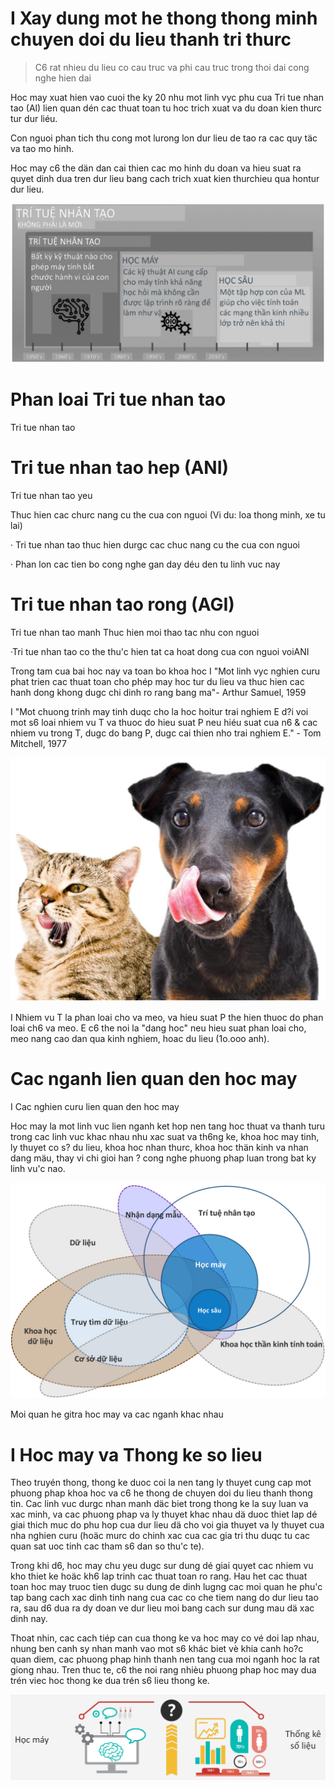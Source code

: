 # I Xay dung mot he thong thong minh chuyen doi du lieu thanh tri thurc  

> C6 rat nhieu du lieu co cau truc va phi cau truc trong thoi dai cong nghe hien dai  

Hoc may xuat hien vao cuoi the ky 20 nhu mot linh vyc phu cua Tri tue nhan tao (Al) lien quan dén cac thuat toan tu hoc trich xuat va du doan kien thurc tur dur liéu.  

Con nguoi phan tich thu cong mot lurong lon dur lieu de tao ra cac quy täc va tao mo hinh.  

Hoc may c6 the dän dan cai thien cac mo hinh du doan va hieu suat ra quyet dinh dua tren dur lieu bang cach trich xuat kien thurchieu qua hontur dur lieu.  

![](images/28ff78ee326e8f8665a96b0e000f2a1e6ad58ead04ef96421cdec4d3e3599082.jpg)  

# Phan loai Tri tue nhan tao  

Tri tue nhan tao  

# Tri tue nhan tao hep (ANI)  

Tri tue nhan tao yeu  

Thuc hien cac churc nang cu the cua con nguoi (Vi du: loa thong minh, xe tu lai)  

· Tri tue nhan tao thuc hien durgc cac chuc nang cu the cua con nguoi

 · Phan lon cac tien bo cong nghe gan day déu den tu linh vuc nay  

# Tri tue nhan tao rong (AGI)  

Tri tue nhan tao manh Thuc hien moi thao tac nhu con nguoi  

·Tri tue nhan tao co the thu'c hien tat ca hoat dong cua con nguoi voiANI  

Trong tam cua bai hoc nay va toan bo khoa hoc I "Mot linh vyc nghien curu phat trien cac thuat toan cho phép may hoc tur du lieu va thuc hien cac hanh dong khong dugc chi dinh ro rang bang ma"- Arthur Samuel, 1959  

I "Mot chuong trinh may tinh duqc cho la hoc hoitur trai nghiem E d?i voi mot s6 loai nhiem vu T va thuoc do hieu suat P neu hiéu suat cua n6 & cac nhiem vu trong T, dugc do bang P, dugc cai thien nho trai nghiem E." - Tom Mitchell, 1977  

![](images/54e76803dde06484b58207cf34e07acbdc7dc3f7e5975784979a5a14723786c1.jpg)  

I Nhiem vu T la phan loai cho va meo, va hieu suat P the hien thuoc do phan loai ch6 va meo. E c6 the noi la "dang hoc" neu hieu suat phan loai cho, meo nang cao dan qua kinh nghiem, hoac du lieu (1o.ooo anh).  

# Cac nganh lien quan den hoc may  

I Cac nghien curu lien quan den hoc may  

Hoc may la mot linh vuc lien nganh ket hop nen tang hoc thuat va thanh turu trong cac linh vuc khac nhau nhu xac suat va th6ng ke, khoa hoc may tinh, ly thuyet co s? du lieu, khoa hoc nhan thurc, khoa hoc thän kinh va nhan dang mäu, thay vi chi gioi han ? cong nghe phuong phap luan trong bat ky linh vu'c nao.  

![](images/96e8d4f55560443f19626c5feaa6dd0016876d01e37e2b70db4f0a26af4ee343.jpg)  

Moi quan he gitra hoc may va cac nganh khac nhau  

# I Hoc may va Thong ke so lieu  

Theo truyén thong, thong ke duoc coi la nen tang ly thuyet cung cap mot phuong phap khoa hoc va c6 he thong de chuyen doi du lieu thanh thong tin. Cac linh vuc durgc nhan manh däc biet trong thong ke la suy luan va xac minh, va cac phuong phap va ly thuyet khac nhau dä duoc thiet lap dé giai thich muc do phu hop cua dur lieu dä cho voi gia thuyet va ly thuyet cua nha nghien curu (hoäc murc do chinh xac cua cac gia tri thu duqc tu cac quan sat uoc tinh cac tham s6 dan so thu'c te).  

Trong khi d6, hoc may chu yeu dugc sur dung dé giai quyet cac nhiem vu kho thiet ke hoäc kh6 lap trinh cac thuat toan ro rang. Hau het cac thuat toan hoc may truoc tien dugc su dung de dinh lugng cac moi quan he phu'c tap bang cach xac dinh tinh nang cua cac co che tiem nang do dur lieu tao ra, sau d6 dua ra dy doan ve dur lieu moi bang cach sur dung mau dä xac dinh nay.  

Thoat nhin, cac cach tiép can cua thong ke va hoc may co vé doi lap nhau, nhung ben canh sy nhan manh vao mot s6 khác biet vè khia canh ho?c quan diem, cac phuong phap hinh thanh nen tang cua moi nganh hoc la rat giong nhau. Tren thuc te, c6 the noi rang nhièu phuong phap hoc may dua trén viec hoc thong ke dua trén s6 lieu thong ke.  

![](images/fdc5ddb4df6dc93b76fd235c1baf607e9aad23901901c2714fc26e2fffe19a4b.jpg)  
